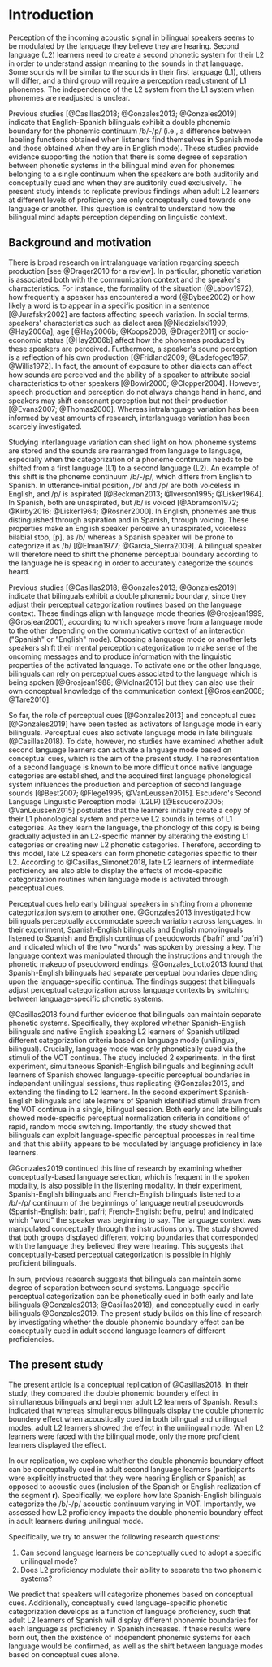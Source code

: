 # Introduction

Perception of the incoming acoustic signal in bilingual speakers seems to be modulated by the language they believe they are hearing. Second language (L2) learners need to create a second phonetic system for their L2 in order to understand assign meaning to the sounds in that language. Some sounds will be similar to the sounds in their first language (L1), others will differ, and a third group will require a perception readjustment of L1 phonemes. The independence of the L2 system from the L1 system when phonemes are readjusted is unclear.

Previous studies [@Casillas2018; @Gonzales2013; @Gonzales2019] indicate that English-Spanish bilinguals exhibit a double phonemic boundary for the phonemic continuum /b/-/p/ (i.e., a difference between labeling functions obtained when listeners find themselves in Spanish mode and those obtained when they are in English mode). These studies provide evidence supporting the notion that there is some degree of separation between phonetic systems in the bilingual mind even for phonemes belonging to a single continuum when the speakers are both auditorily and conceptually cued and when they are auditorily cued exclusively. The present study intends to replicate previous findings when adult L2 learners at different levels of proficiency are only conceptually cued towards one language or another. This question is central to understand how the bilingual mind adapts perception depending on linguistic context.

## Background and motivation

There is broad research on intralanguage variation regarding speech production [see @Drager2010 for a review]. In particular, phonetic variation is associated both with the communication context and the speaker's characteristics. For instance, the formality of the situation (@Labov1972), how frequently a speaker has encountered a word (@Bybee2002) or how likely a word is to appear in a specific position in a sentence [@Jurafsky2002] are factors affecting speech variation. In social terms, speakers' characteristics such as dialect area [@Niedzielski1999; @Hay2006a], age [@Hay2006b; @Koops2008, @Drager2011] or socio-economic status [@Hay2006b] affect how the phonemes produced by these speakers are perceived. Furthermore, a speaker's sound perception is a reflection of his own production [@Fridland2009; @Ladefoged1957; @Willis1972]. In fact, the amount of exposure to other dialects can affect how sounds are perceived and the ability of a speaker to attribute social characteristics to other speakers [@Bowir2000; @Clopper2004]. However, speech production and perception do not always change hand in hand, and speakers may shift consonant perception but not their production [@Evans2007; @Thomas2000]. Whereas intralanguage variation has been informed by vast amounts of research, interlanguage variation has been scarcely investigated. 

Studying interlanguage variation can shed light on how phoneme systems are stored and the sounds are rearranged from language to language, especially when the categorization of a phoneme continuum needs to be shifted from a first language (L1) to a second language (L2). An example of this shift is the phoneme continuum /b/-/p/, which differs from English to Spanish. In utterance-initial position, /b/ and /p/ are both voiceless in English, and /p/ is aspirated [@Beckman2013; @Iverson1995; @Lisker1964]. In Spanish, both are unaspirated, but /b/ is voiced [@Abramson1972; @Kirby2016; @Lisker1964; @Rosner2000]. In English, phonemes are thus distinguished through aspiration and in Spanish, through voicing. These properties make an English speaker perceive an unaspirated, voiceless bilabial stop, [p], as /b/ whereas a Spanish speaker will be prone to categorize it as /b/ [@Elman1977; @Garcia_Sierra2009]. A bilingual speaker will therefore need to shift the phoneme perceptual boundary according to the language he is speaking in order to accurately categorize the sounds heard.  

Previous studies [@Casillas2018; @Gonzales2013; @Gonzales2019] indicate that bilinguals exhibit a double phonemic boundary, since they adjust their perceptual categorization routines based on the language context. These findings align with language mode theories (@Grosjean1999, @Grosjean2001), according to which speakers move from a language mode to the other depending on the communicative context of an interaction ("Spanish" or "English" mode). Choosing a language mode or another lets speakers shift their mental perception categorization to make sense of the oncoming messages and to produce information with the linguistic properties of the activated language. To activate one or the other language, bilinguals can rely on perceptual cues associated to the language which is being spoken [@Grosjean1988; @Molnar2015] but they can also use their own conceptual knowledge of the communication context [@Grosjean2008; @Tare2010].

So far, the role of perceptual cues [@Gonzales2013] and conceptual cues [@Gonzales2019] have been tested as activators of language mode in early bilinguals. Perceptual cues also activate language mode in late bilinguals (@Casillas2018). To date, however, no studies have examined whether adult second language learners can activate a language mode based on conceptual cues, which is the aim of the present study. The representation of a second language is known to be more difficult once native language categories are established, and the acquired first language phonological system influences the production and perception of second language sounds [@Best2007; @Flege1995; @VanLeussen2015]. Escudero's Second Language Linguistic Perception model (L2LP) [@Escudero2005; @VanLeussen2015] postulates that the learners initially create a copy of their L1 phonological system and perceive L2 sounds in terms of L1 categories. As they learn the language, the phonology of this copy is being gradually adjusted in an L2-specific manner by alterating the existing L1 categories or creating new L2 phonetic categories. Therefore, according to this model, late L2 speakers can form phonetic categories specific to their L2. According to @Casillas_Simonet2018, late L2 learners of intermediate proficiency are also able to display the effects of mode-specific categorization routines when language mode is activated through perceptual cues.

Perceptual cues help early bilingual speakers in shifting from a phoneme categorization system to another one. @Gonzales2013 investigated how bilinguals perceptually accommodate speech variation across languages. In their experiment, Spanish-English bilinguals and English monolinguals listened to Spanish and English continua of pseudowords ('bafri' and 'pafri') and indicated which of the two "words" was spoken by pressing a key. The language context was manipulated through the instructions and through the phonetic makeup of pseudoword endings. @Gonzales_Lotto2013 found that Spanish-English bilinguals had separate perceptual boundaries depending upon the language-specific continua. The findings suggest that bilinguals adjust perceptual categorization across language contexts by switching between language-specific phonetic systems.

@Casillas2018 found further evidence that bilinguals can maintain separate phonetic systems. Specifically, they explored whether Spanish-English bilinguals and native English speaking L2 learners of Spanish utilized different categorization criteria based on language mode (unilingual, bilingual). Crucially, language mode was only phonetically cued via the stimuli of the VOT continua. The study included 2 experiments. In the first experiment, simultaneous Spanish-English bilinguals and beginning adult learners of Spanish showed language-specific perceptual boundaries in independent unilingual sessions, thus replicating @Gonzales2013, and extending the finding to L2 learners. In the second experiment Spanish-English bilinguals and late learners of Spanish identified stimuli drawn from the VOT continua in a single, bilingual session. Both early and late bilinguals showed mode-specific perceptual normalization criteria in conditions of rapid, random mode switching. Importantly, the study showed that bilinguals can exploit language-specific perceptual processes in real time and that this ability appears to be modulated by language proficiency in late learners.

@Gonzales2019 continued this line of research by examining whether conceptually-based language selection, which is frequent in the spoken modality, is also possible in the listening modality. In their experiment, Spanish-English bilinguals and French-English bilinguals listened to a /b/-/p/ continuum of the beginnings of language neutral pseudowords (Spanish-English: bafri, pafri; French-English: befru, pefru) and indicated which "word" the speaker was beginning to say. The language context was manipulated conceptually through the instructions only. The study showed that both groups displayed different voicing boundaries that corresponded with the language they believed they were hearing. This suggests that conceptually-based perceptual categorization is possible in highly proficient bilinguals.

In sum, previous research suggests that bilinguals can maintain some degree of separation between sound systems. Language-specific perceptual categorization can be phonetically cued in both early and late bilinguals @Gonzales2013; @Casillas2018), and conceptually cued in early bilinguals @Gonzales2019. The present study builds on this line of research by investigating whether the double phonemic boundary effect can be conceptually cued in adult second language learners of different proficiencies.


## The present study

The present article is a conceptual replication of @Casillas2018. In their study, they compared the double phonemic boundery effect in simultaneous bilinguals and beginner adult L2 learners of Spanish. Results indicated that whereas simultaneous bilinguals display the double phonemic boundery effect when acoustically cued in both bilingual and unilingual modes, adult L2 learners showed the effect in the unilingual mode. When L2 learners were faced with the bilingual mode, only the more proficient learners displayed the effect. 

In our replication, we explore whether the double phonemic boundary effect can be conceptually cued in adult second language learners (participants were explicitly instructed that they were hearing English or Spanish) as opposed to acoustic cues (inclusion of the Spanish or English realization of the segment **r**). Specifically, we explore how late Spanish-English bilinguals categorize the /b/-/p/ acoustic continuum varying in VOT.  Importantly, we assessed how L2 proficiency impacts the double phonemic boundary effect in adult learners during unilingual mode. 

Specifically, we try to answer the following research questions: 

1. Can second language learners be conceptually cued to adopt a specific unilingual mode?
2. Does L2 proficiency modulate their ability to separate the two phonemic systems?

We predict that speakers will categorize phonemes based on conceptual cues. Additionally, conceptually cued language-specific phonetic categorization develops as a function of language proficiency, such that adult L2 learners of Spanish will display different phonemic boundaries for each language as proficiency in Spanish increases. If these results were born out, then the existence of independent phonemic systems for each language would be confirmed, as well as the shift between language modes based on conceptual cues alone.
